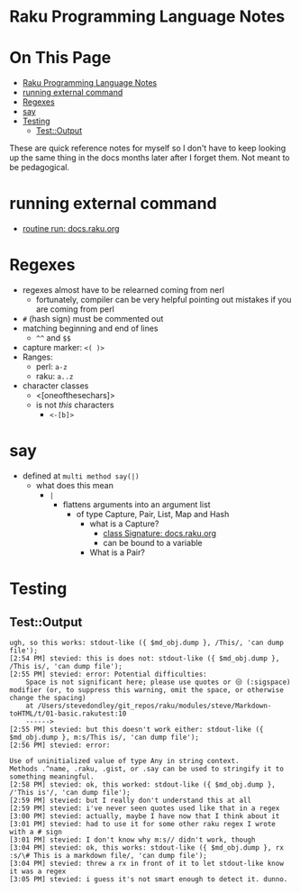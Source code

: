 # Raku Programming Language Notes

# On This Page

- [Raku Programming Language Notes](#raku-programming-language-notes)
- [running external command](#running-external-command)
- [Regexes](#regexes)
- [say](#say)
- [Testing](#testing)
    - [Test::Output](#testoutput)

These are quick reference notes for myself so I don't have to keep looking up the same thing in the docs months later after I forget them. Not meant to be pedagogical.

# running external command
* [routine run: docs.raku.org](https://docs.raku.org/routine/run)

# Regexes
* regexes almost have to be relearned coming from nerl
    * fortunately, compiler can be very helpful pointing out mistakes if you are coming from perl 
* `#` (hash sign) must be commented out
* matching beginning and end of lines
    * `^^` and `$$` 
* capture marker: `<( )>`
* Ranges:
    * perl: `a-z`
    * raku: `a..z`
* character classes
    * <[oneofthesechars]>
    * is not *this* characters 
        * `<-[b]>`

# say 
* defined at `multi method say(|)`
    * what does this mean
        * `|`
            * flattens arguments into an argument list
                * of type Capture, Pair, List, Map and Hash
                    * what is a Capture? 
                        * [class Signature: docs.raku.org](https://docs.raku.org/type/Signature#Capture_parameters)
                        * can be bound to a variable
                    * What is a Pair?

# Testing
## Test::Output
```
ugh, so this works: stdout-like ({ $md_obj.dump }, /This/, 'can dump file');
[2:54 PM] stevied: this is does not: stdout-like ({ $md_obj.dump }, /This is/, 'can dump file');
[2:55 PM] stevied: error: Potential difficulties:
    Space is not significant here; please use quotes or 😒 (:sigspace) modifier (or, to suppress this warning, omit the space, or otherwise change the spacing)
    at /Users/stevedondley/git_repos/raku/modules/steve/Markdown-toHTML/t/01-basic.rakutest:10
    ------> 
[2:55 PM] stevied: but this doesn't work either: stdout-like ({ $md_obj.dump }, m:s/This is/, 'can dump file');
[2:56 PM] stevied: error: 

Use of uninitialized value of type Any in string context.
Methods .^name, .raku, .gist, or .say can be used to stringify it to something meaningful.
[2:58 PM] stevied: ok, this worked: stdout-like ({ $md_obj.dump }, /'This is'/, 'can dump file');
[2:59 PM] stevied: but I really don't understand this at all
[2:59 PM] stevied: i've never seen quotes used like that in a regex
[3:00 PM] stevied: actually, maybe I have now that I think about it
[3:01 PM] stevied: had to use it for some other raku regex I wrote with a # sign
[3:01 PM] stevied: I don't know why m:s// didn't work, though
[3:04 PM] stevied: ok, this works: stdout-like ({ $md_obj.dump }, rx :s/\# This is a markdown file/, 'can dump file');
[3:04 PM] stevied: threw a rx in front of it to let stdout-like know it was a regex
[3:05 PM] stevied: i guess it's not smart enough to detect it. dunno.
```
